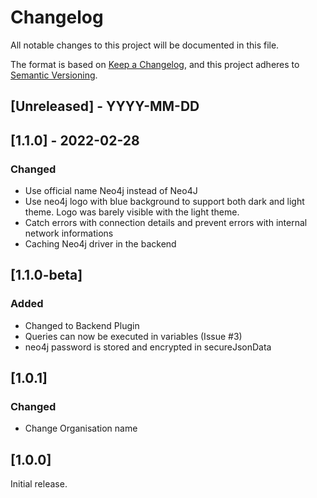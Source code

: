 # Changelog
All notable changes to this project will be documented in this file.

The format is based on [Keep a Changelog](https://keepachangelog.com/en/1.0.0/),
and this project adheres to [Semantic Versioning](https://semver.org/spec/v2.0.0.html).

## [Unreleased] - YYYY-MM-DD

## [1.1.0] - 2022-02-28
### Changed
- Use official name Neo4j instead of Neo4J
- Use neo4j logo with blue background to support both dark and light theme. Logo was barely visible with the light theme.
- Catch errors with connection details and prevent errors with internal network informations
- Caching Neo4j driver in the backend

## [1.1.0-beta]
### Added
- Changed to Backend Plugin
- Queries can now be executed in variables (Issue #3)
- neo4j password is stored and encrypted in secureJsonData

## [1.0.1]
### Changed
- Change Organisation name

## [1.0.0]

Initial release.
